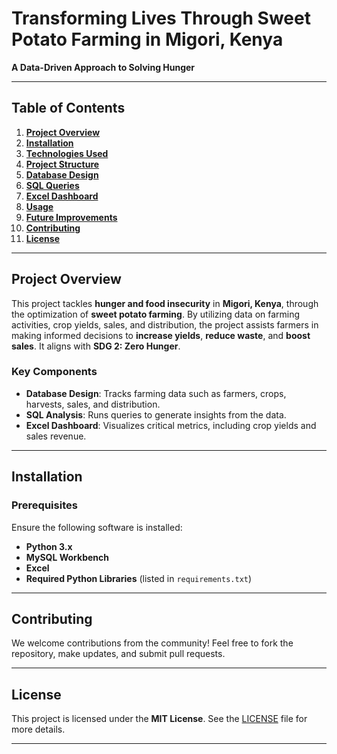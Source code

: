 
# **Transforming Lives Through Sweet Potato Farming in Migori, Kenya**
**A Data-Driven Approach to Solving Hunger**

---

## **Table of Contents**
1. [**Project Overview**](#project-overview)
2. [**Installation**](#installation)
3. [**Technologies Used**](#technologies-used)
4. [**Project Structure**](#project-structure)
5. [**Database Design**](#database-design)
6. [**SQL Queries**](#sql-queries)
7. [**Excel Dashboard**](#excel-dashboard)
8. [**Usage**](#usage)
9. [**Future Improvements**](#future-improvements)
10. [**Contributing**](#contributing)
11. [**License**](#license)

---

## **Project Overview**
This project tackles **hunger and food insecurity** in **Migori, Kenya**, through the optimization of **sweet potato farming**. By utilizing data on farming activities, crop yields, sales, and distribution, the project assists farmers in making informed decisions to **increase yields**, **reduce waste**, and **boost sales**. It aligns with **SDG 2: Zero Hunger**.

### **Key Components**
- **Database Design**: Tracks farming data such as farmers, crops, harvests, sales, and distribution.
- **SQL Analysis**: Runs queries to generate insights from the data.
- **Excel Dashboard**: Visualizes critical metrics, including crop yields and sales revenue.

---

## **Installation**

### **Prerequisites**
Ensure the following software is installed:
- **Python 3.x**
- **MySQL Workbench**
- **Excel**
- **Required Python Libraries** (listed in `requirements.txt`)
---

## **Contributing**
We welcome contributions from the community! Feel free to fork the repository, make updates, and submit pull requests.

---

## **License**
This project is licensed under the **MIT License**. See the [LICENSE](LICENSE) file for more details.

---
